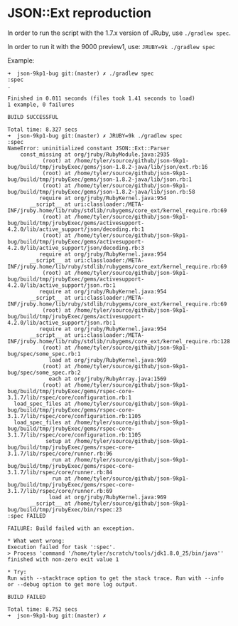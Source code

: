 # JSON::Ext reproduction


In order to run the script with the 1.7.x version of JRuby, use `./gradlew spec`.

In order to run it with the 9000 preview1, use: `JRUBY=9k ./gradlew spec`

Example:

    ➜  json-9kp1-bug git:(master) ✗ ./gradlew spec
    :spec
    .
    
    Finished in 0.011 seconds (files took 1.41 seconds to load)
    1 example, 0 failures
    
    BUILD SUCCESSFUL
    
    Total time: 8.327 secs
    ➜  json-9kp1-bug git:(master) ✗ JRUBY=9k ./gradlew spec
    :spec
    NameError: uninitialized constant JSON::Ext::Parser
        const_missing at org/jruby/RubyModule.java:2935
               (root) at /home/tyler/source/github/json-9kp1-bug/build/tmp/jrubyExec/gems/json-1.8.2-java/lib/json/ext.rb:16
               (root) at /home/tyler/source/github/json-9kp1-bug/build/tmp/jrubyExec/gems/json-1.8.2-java/lib/json.rb:1
               (root) at /home/tyler/source/github/json-9kp1-bug/build/tmp/jrubyExec/gems/json-1.8.2-java/lib/json.rb:58
              require at org/jruby/RubyKernel.java:954
           __script__ at uri:classloader:/META-INF/jruby.home/lib/ruby/stdlib/rubygems/core_ext/kernel_require.rb:69
               (root) at /home/tyler/source/github/json-9kp1-bug/build/tmp/jrubyExec/gems/activesupport-4.2.0/lib/active_support/json/decoding.rb:1
               (root) at /home/tyler/source/github/json-9kp1-bug/build/tmp/jrubyExec/gems/activesupport-4.2.0/lib/active_support/json/decoding.rb:3
              require at org/jruby/RubyKernel.java:954
           __script__ at uri:classloader:/META-INF/jruby.home/lib/ruby/stdlib/rubygems/core_ext/kernel_require.rb:69
               (root) at /home/tyler/source/github/json-9kp1-bug/build/tmp/jrubyExec/gems/activesupport-4.2.0/lib/active_support/json.rb:1
              require at org/jruby/RubyKernel.java:954
           __script__ at uri:classloader:/META-INF/jruby.home/lib/ruby/stdlib/rubygems/core_ext/kernel_require.rb:69
               (root) at /home/tyler/source/github/json-9kp1-bug/build/tmp/jrubyExec/gems/activesupport-4.2.0/lib/active_support/json.rb:1
              require at org/jruby/RubyKernel.java:954
           __script__ at uri:classloader:/META-INF/jruby.home/lib/ruby/stdlib/rubygems/core_ext/kernel_require.rb:128
               (root) at /home/tyler/source/github/json-9kp1-bug/spec/some_spec.rb:1
                 load at org/jruby/RubyKernel.java:969
               (root) at /home/tyler/source/github/json-9kp1-bug/spec/some_spec.rb:2
                 each at org/jruby/RubyArray.java:1569
               (root) at /home/tyler/source/github/json-9kp1-bug/build/tmp/jrubyExec/gems/rspec-core-3.1.7/lib/rspec/core/configuration.rb:1
      load_spec_files at /home/tyler/source/github/json-9kp1-bug/build/tmp/jrubyExec/gems/rspec-core-3.1.7/lib/rspec/core/configuration.rb:1105
      load_spec_files at /home/tyler/source/github/json-9kp1-bug/build/tmp/jrubyExec/gems/rspec-core-3.1.7/lib/rspec/core/configuration.rb:1105
                setup at /home/tyler/source/github/json-9kp1-bug/build/tmp/jrubyExec/gems/rspec-core-3.1.7/lib/rspec/core/runner.rb:96
                  run at /home/tyler/source/github/json-9kp1-bug/build/tmp/jrubyExec/gems/rspec-core-3.1.7/lib/rspec/core/runner.rb:84
                  run at /home/tyler/source/github/json-9kp1-bug/build/tmp/jrubyExec/gems/rspec-core-3.1.7/lib/rspec/core/runner.rb:69
                 load at org/jruby/RubyKernel.java:969
           __script__ at /home/tyler/source/github/json-9kp1-bug/build/tmp/jrubyExec/bin/rspec:23
    :spec FAILED
    
    FAILURE: Build failed with an exception.
    
    * What went wrong:
    Execution failed for task ':spec'.
    > Process 'command '/home/tyler/scratch/tools/jdk1.8.0_25/bin/java'' finished with non-zero exit value 1
    
    * Try:
    Run with --stacktrace option to get the stack trace. Run with --info or --debug option to get more log output.
    
    BUILD FAILED
    
    Total time: 8.752 secs
    ➜  json-9kp1-bug git:(master) ✗ 
    

